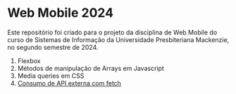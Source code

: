 # Web Mobile 2024

Este repositório foi criado para o projeto da disciplina de Web Mobile do curso de Sistemas de Informação da Universidade Presbiteriana Mackenzie, no segundo semestre de 2024.


1. Flexbox
2. Métodos de manipulação de Arrays em Javascript
3. Media queries em CSS
4.  [Consumo de API externa com fetch](poc4_api)